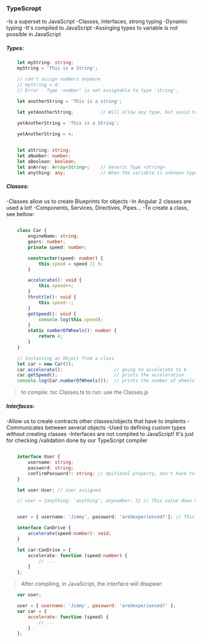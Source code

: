 ### TypeScropt
-Is a superset to JavaScript
-Classes, interfaces, strong typing
-Dynamic typing
-It's compiled to JavaScript
-Assinging types to variable is not possible in JavaScript

##### Types:
```ts
    let myString: string;
    myString = 'This is a String';

    // can't assign numbers anymore
    // myString = 4; 
    // Error - Type 'number' is not assignable to type 'string'.

    let anotherString = 'This is a string';

    let yetAnotherString;          // Will allow any type, but avoid to doing it
    
    yetAnotherString = 'This is a String';

    yetAnotherString = 4;


    let aString: string;
    let aNumber: number;
    let aBoolean: boolean;
    let anArray: Array<String>;    // Generic Type <String>
    let anything: any;             // When the variable is unknown type

```

##### Classes:
-Classes allow us to create Blueprints for objects
-In Angular 2 classes are used a lot!
-Components, Services, Directives, Pipes...
-To create a class, see bellow:


```ts

    class Car {
        engineName: string;
        gears: number;
        private speed: number;

        constructor(speed: number) {
            this.speed = speed || 0;
        }

        accelerate(): void {
            this.speed++;
        }
        throttle(): void {
            this.speed--;
        }
        getSpeed(): void {
            console.log(this.speed);
        }
        static numberOfWheels(): number {
            return 4;
        }
    }

    // Instanting an Object from a class
    let car = new Car(5);
    car.accelerate();                   // going to accelerate to 6
    car.getSpeed();                     // prints the acceleration
    console.log(Car.numberOfWheels());  // prints the number of wheels that was inniciate inside the method
```

> to compile: tsc Classes.ts
> to run: use the Classes.js

##### Interfaces:

-Allow us to create contracts other classes/objects that have to implents
-Communicates between several objects
-Used to defining custom types without creating classes
-Interfaces are not compiled to JavaScript! It's just for checking /validation done by our TypeScript compiler

```ts

    interface User {
        username: string;
        password: string;
        confirmPassword?: string; // Opitional property, don't have to be implemented // Not required
    }

    let user:User; // user assigned

    // user = {anything: 'anything', anynumber: 5} // This value dows not satisfy the interface => compilation error // IDE will refuse it


    user = { username: 'Jimmy', password: 'areUexperienced?'}; // This value does not satisfy the interface

    interface CanDrive { 
        accelerate(speed:number): void;
    }

    let car:CanDrive = {
        accelerate: function (speed:number) {
            // ...
        }
    };

```

> After compiling, in JavaScript, the interface will disapear:

```js
    var user; 

    user = { username: 'Jimmy', password: 'areUexperienced?' };
    var car = {
        accelerate: function (speed) {
            // ...
        }
    };
```

